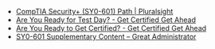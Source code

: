 - [CompTIA Security+ (SY0-601) Path | Pluralsight](https://app.pluralsight.com/paths/certificate/comptia-security-sy0-601)
- [Are You Ready for Test Day? - Get Certified Get Ahead](https://blogs.getcertifiedgetahead.com/are-you-ready-for-test-day/?goal=0_3fe6b422c8-4ca4b9b003-118116150)
- [Are You Ready to Get Certified? - Get Certified Get Ahead](https://getcertifiedgetahead.com/)
- [SY0-601 Supplementary Content – Great Administrator](https://greatadministrator.com/sy0-601-extras/)